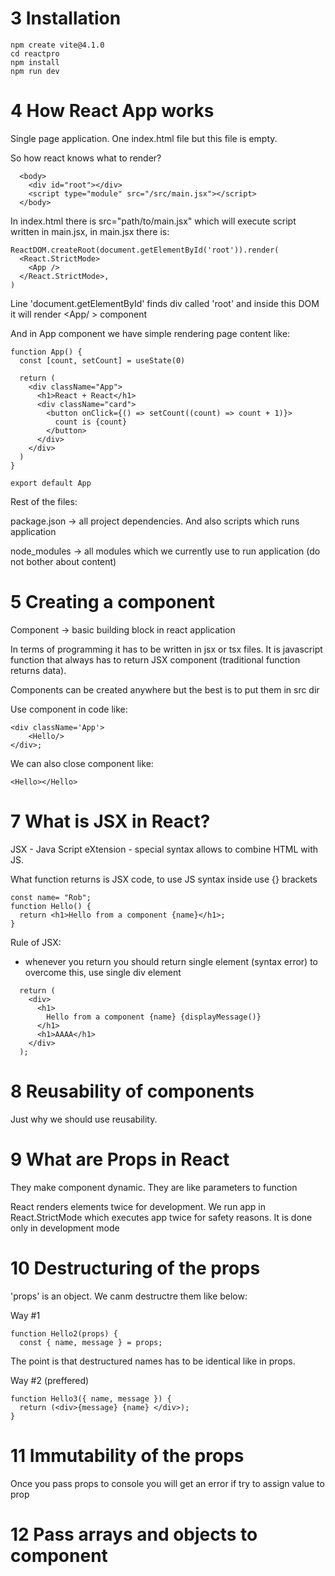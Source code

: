 # 3 Installation

```
npm create vite@4.1.0
cd reactpro
npm install
npm run dev
```

# 4 How React App works

Single page application. One index.html file but this file is empty.

So how react knows what to render?

```
  <body>
    <div id="root"></div>
    <script type="module" src="/src/main.jsx"></script>
  </body>
```

In index.html there is src="path/to/main.jsx" which will execute script written in main.jsx, in main.jsx there is:

```
ReactDOM.createRoot(document.getElementById('root')).render(
  <React.StrictMode>
    <App />
  </React.StrictMode>,
)
```

Line 'document.getElementById' finds div called 'root' and inside this DOM it will render <App/ > component

And in App component we have simple rendering page content like:

```
function App() {
  const [count, setCount] = useState(0)

  return (
    <div className="App">
      <h1>React + React</h1>
      <div className="card">
        <button onClick={() => setCount((count) => count + 1)}>
          count is {count}
        </button>
      </div>
    </div>
  )
}

export default App
```

Rest of the files:

package.json -> all project dependencies. And also scripts which runs application

node_modules -> all modules which we currently use to run application (do not bother about content)

# 5 Creating a component

Component -> basic building block in react application

In terms of programming it has to be written in jsx or tsx files. It is javascript function that always has to return JSX component (traditional function returns data).

Components can be created anywhere but the best is to put them in src dir

Use component in code like:

```
<div className='App'>
    <Hello/>
</div>;
```

We can also close component like:

```
<Hello></Hello>
```

# 7 What is JSX in React?

JSX - Java Script eXtension - special syntax allows to combine HTML with JS.

What function returns is JSX code, to use JS syntax inside use {} brackets

```
const name= "Rob";
function Hello() {
  return <h1>Hello from a component {name}</h1>;
}
```

Rule of JSX:

- whenever you return you should return single element (syntax error) to overcome this, use single div element

```
  return (
    <div>
      <h1>
        Hello from a component {name} {displayMessage()}
      </h1>
      <h1>AAAA</h1>
    </div>
  );
```

# 8 Reusability of components

Just why we should use reusability.

# 9 What are Props in React

They make component dynamic. They are like parameters to function

React renders elements twice for development. We run app in React.StrictMode which executes app twice for safety reasons. It is done only in development mode

# 10 Destructuring of the props

'props' is an object. We canm destructre them like below:

Way #1

```
function Hello2(props) {
  const { name, message } = props;
```

The point is that destructured names has to be identical like in props.

Way #2 (preffered)

```
function Hello3({ name, message }) {
  return (<div>{message} {name} </div>);
}
```

# 11 Immutability of the props

Once you pass props to console you will get an error if try to assign value to prop

# 12 Pass arrays and objects to component